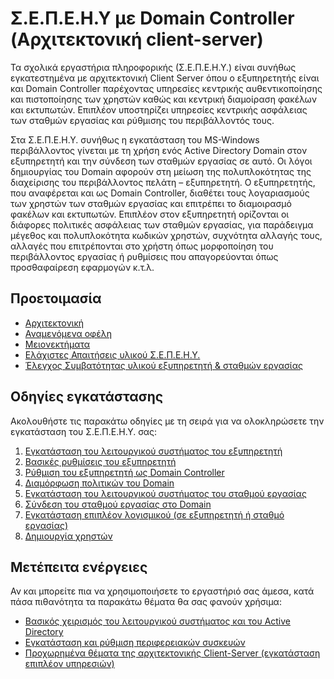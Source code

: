 # Σ.Ε.Π.Ε.Η.Υ με Domain Controller (Αρχιτεκτονική client-server)

Τα σχολικά εργαστήρια πληροφορικής (Σ.Ε.Π.Ε.Η.Υ.) είναι συνήθως εγκατεστημένα με αρχιτεκτονική Client Server όπου ο εξυπηρετητής είναι και Domain Controller παρέχοντας υπηρεσίες κεντρικής αυθεντικοποίησης και πιστοποίησης των χρηστών καθώς και κεντρική διαμοίραση φακέλων και εκτυπωτών. Επιπλέον υποστηρίζει υπηρεσίες κεντρικής ασφάλειας των σταθμών εργασίας και ρύθμισης του περιβάλλοντός τους.

Στα Σ.Ε.Π.Ε.Η.Υ. συνήθως η εγκατάσταση του MS-Windows περιβάλλοντος γίνεται με τη χρήση ενός Active Directory Domain στον εξυπηρετητή και την σύνδεση των σταθμών εργασίας σε αυτό. Οι λόγοι δημιουργίας του Domain αφορούν στη μείωση της πολυπλοκότητας της διαχείρισης του περιβάλλοντος πελάτη – εξυπηρετητή. Ο εξυπηρετητής, που αναφέρεται και ως Domain Controller, διαθέτει τους λογαριασμούς των χρηστών των σταθμών εργασίας και επιτρέπει το διαμοιρασμό φακέλων και εκτυπωτών. Επιπλέον στον εξυπηρετητή ορίζονται οι διάφορες πολιτικές ασφάλειας των σταθμών εργασίας, για παράδειγμα μέγεθος και πολυπλοκότητα κωδικών χρηστών, συχνότητα αλλαγής τους, αλλαγές που επιτρέπονται στο χρήστη όπως μορφοποίηση του περιβάλλοντος εργασίας ή ρυθμίσεις που απαγορεύονται όπως προσθαφαίρεση εφαρμογών κ.τ.λ.

## Προετοιμασία

- [Αρχιτεκτονική](architecture.md)
- [Αναμενόμενα οφέλη](advantages.md)
- [Μειονεκτήματα](disadvantages.md)
- [Ελάχιστες Απαιτήσεις υλικού Σ.Ε.Π.Ε.Η.Υ.](requirements.md)
- [Έλεγχος Συμβατότητας υλικού εξυπηρετητή & σταθμών εργασίας](compatibility.md)

## Οδηγίες εγκατάστασης

Ακολουθήστε τις παρακάτω οδηγίες με τη σειρά για να ολοκληρώσετε την εγκατάσταση του Σ.Ε.Π.Ε.Η.Υ. σας:

1. [Εγκατάσταση του λειτουργικού συστήματος του εξυπηρετητή](server-installation/index.md)
2. [Βασικές ρυθμίσεις του εξυπηρετητή](server-basic-settings/index.md)
3. [Ρύθμιση του εξυπηρετητή ως Domain Controller](server-setup-dc/index.md)
4. [Διαμόρφωση πολιτικών του Domain](domain-policy/index.md)
5. [Εγκατάσταση του λειτουργικού συστήματος του σταθμού εργασίας](client-installation/index.md)
6. [Σύνδεση του σταθμού εργασίας στο Domain](client-domain-join/index.md)
7. [Εγκατάσταση επιπλέον λογισμικού (σε εξυπηρετητή ή σταθμό εργασίας)](../software/index.md)
8. [Δημιουργία χρηστών](create-users.md)

## Μετέπειτα ενέργειες

Αν και μπορείτε πια να χρησιμοποιήσετε το εργαστήριό σας άμεσα, κατά πάσα πιθανότητα τα παρακάτω θέματα θα σας φανούν χρήσιμα:

- [Βασικός χειρισμός του λειτουργικού συστήματος και του Active Directory](guides.md)
- [Εγκατάσταση και ρύθμιση περιφερειακών συσκευών](peripherals.md)
- [Προχωρημένα θέματα της αρχιτεκτονικής Client-Server (εγκατάσταση επιπλέον υπηρεσιών)](advanced.md)

